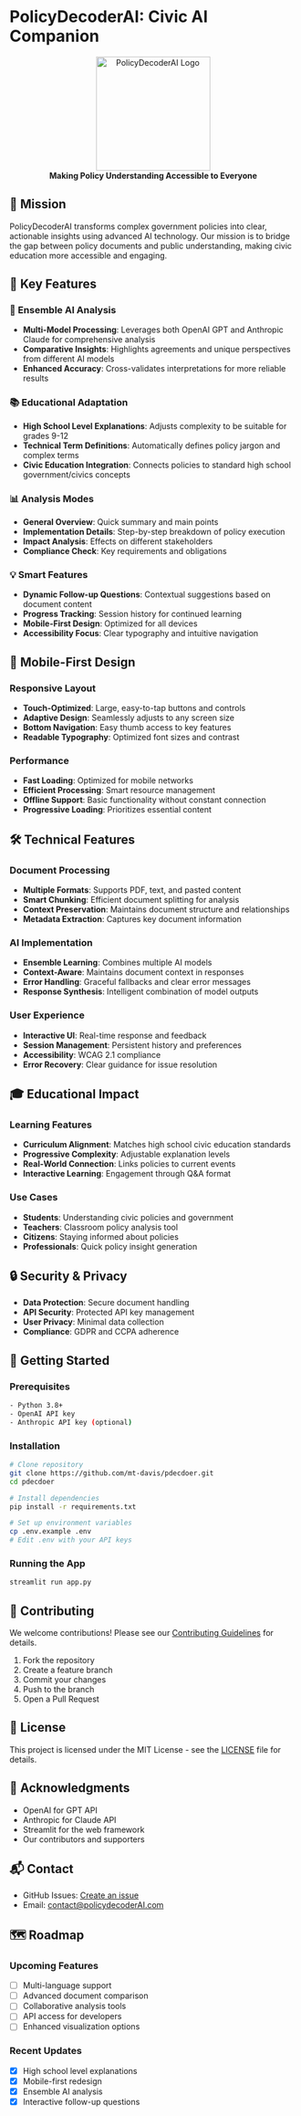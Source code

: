 # PolicyDecoderAI: Civic AI Companion

<div align="center">
  <img src="assets/logo.png" alt="PolicyDecoderAI Logo" width="200"/>
  <br/>
  <strong>Making Policy Understanding Accessible to Everyone</strong>
</div>

## 🎯 Mission

PolicyDecoderAI transforms complex government policies into clear, actionable insights using advanced AI technology. Our mission is to bridge the gap between policy documents and public understanding, making civic education more accessible and engaging.

## 🌟 Key Features

### 🤖 Ensemble AI Analysis
- **Multi-Model Processing**: Leverages both OpenAI GPT and Anthropic Claude for comprehensive analysis
- **Comparative Insights**: Highlights agreements and unique perspectives from different AI models
- **Enhanced Accuracy**: Cross-validates interpretations for more reliable results

### 📚 Educational Adaptation
- **High School Level Explanations**: Adjusts complexity to be suitable for grades 9-12
- **Technical Term Definitions**: Automatically defines policy jargon and complex terms
- **Civic Education Integration**: Connects policies to standard high school government/civics concepts

### 📊 Analysis Modes
- **General Overview**: Quick summary and main points
- **Implementation Details**: Step-by-step breakdown of policy execution
- **Impact Analysis**: Effects on different stakeholders
- **Compliance Check**: Key requirements and obligations

### 💡 Smart Features
- **Dynamic Follow-up Questions**: Contextual suggestions based on document content
- **Progress Tracking**: Session history for continued learning
- **Mobile-First Design**: Optimized for all devices
- **Accessibility Focus**: Clear typography and intuitive navigation

## 📱 Mobile-First Design

### Responsive Layout
- **Touch-Optimized**: Large, easy-to-tap buttons and controls
- **Adaptive Design**: Seamlessly adjusts to any screen size
- **Bottom Navigation**: Easy thumb access to key features
- **Readable Typography**: Optimized font sizes and contrast

### Performance
- **Fast Loading**: Optimized for mobile networks
- **Efficient Processing**: Smart resource management
- **Offline Support**: Basic functionality without constant connection
- **Progressive Loading**: Prioritizes essential content

## 🛠️ Technical Features

### Document Processing
- **Multiple Formats**: Supports PDF, text, and pasted content
- **Smart Chunking**: Efficient document splitting for analysis
- **Context Preservation**: Maintains document structure and relationships
- **Metadata Extraction**: Captures key document information

### AI Implementation
- **Ensemble Learning**: Combines multiple AI models
- **Context-Aware**: Maintains document context in responses
- **Error Handling**: Graceful fallbacks and clear error messages
- **Response Synthesis**: Intelligent combination of model outputs

### User Experience
- **Interactive UI**: Real-time response and feedback
- **Session Management**: Persistent history and preferences
- **Accessibility**: WCAG 2.1 compliance
- **Error Recovery**: Clear guidance for issue resolution

## 🎓 Educational Impact

### Learning Features
- **Curriculum Alignment**: Matches high school civic education standards
- **Progressive Complexity**: Adjustable explanation levels
- **Real-World Connection**: Links policies to current events
- **Interactive Learning**: Engagement through Q&A format

### Use Cases
- **Students**: Understanding civic policies and government
- **Teachers**: Classroom policy analysis tool
- **Citizens**: Staying informed about policies
- **Professionals**: Quick policy insight generation

## 🔒 Security & Privacy

- **Data Protection**: Secure document handling
- **API Security**: Protected API key management
- **User Privacy**: Minimal data collection
- **Compliance**: GDPR and CCPA adherence

## 🚀 Getting Started

### Prerequisites
```bash
- Python 3.8+
- OpenAI API key
- Anthropic API key (optional)
```

### Installation
```bash
# Clone repository
git clone https://github.com/mt-davis/pdecdoer.git
cd pdecdoer

# Install dependencies
pip install -r requirements.txt

# Set up environment variables
cp .env.example .env
# Edit .env with your API keys
```

### Running the App
```bash
streamlit run app.py
```

## 🤝 Contributing

We welcome contributions! Please see our [Contributing Guidelines](CONTRIBUTING.md) for details.

1. Fork the repository
2. Create a feature branch
3. Commit your changes
4. Push to the branch
5. Open a Pull Request

## 📄 License

This project is licensed under the MIT License - see the [LICENSE](LICENSE) file for details.

## 🙏 Acknowledgments

- OpenAI for GPT API
- Anthropic for Claude API
- Streamlit for the web framework
- Our contributors and supporters

## 📬 Contact

- GitHub Issues: [Create an issue](https://github.com/mt-davis/pdecdoer/issues)
- Email: [contact@policydecoderAI.com](mailto:contact@policydecoderAI.com)

## 🗺️ Roadmap

### Upcoming Features
- [ ] Multi-language support
- [ ] Advanced document comparison
- [ ] Collaborative analysis tools
- [ ] API access for developers
- [ ] Enhanced visualization options

### Recent Updates
- [x] High school level explanations
- [x] Mobile-first redesign
- [x] Ensemble AI analysis
- [x] Interactive follow-up questions